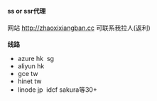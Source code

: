 #### ss or ssr代理

网站 http://zhaoxixiangban.cc
可联系我拉人(返利)<br><br>
**线路**
- azure hk  sg
- aliyun hk
- gce tw
- hinet tw
- linode jp  idcf sakura等30+
